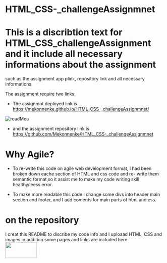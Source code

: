 # HTML_CSS-_challengeAssignmnet

# This is a discribtion text for HTML_CSS_challengeAssignment and it include all necessary informations about the assignment
   such as the assignment app plink,  repository link and all necessary informations.

   The assignment require two links: 
   
   * The assignmnt deployed link is https://mekonnenke.github.io/HTML_CSS-_challengeAssignmnet/
   
![readMea](https://user-images.githubusercontent.com/90818220/138577178-55d06d6d-24b8-4a08-88ff-c19d7c7f2042.jpg)

   * and the assignment repository link is https://github.com/Mekonnenke/HTML_CSS-_challengeAssignmnet
    

# Why  Agile?
 * To re-write this code on agile web development format, I had been broken down eache section of HTML and css code and re- write them semantic format,so it assist me to 
  make my code writing skill healthy/leess error. 

*  To make more readable this code I change some divs into header main section and footer,  and I add coments for main parts of html and css. 
# on the repository
 I creat this README to discribe my code info and I uploaad HTML, CSS and images
 in addition some pages and links are included here.  
<img src = "assets/images/readMe.jpg" width= "100" height= "50">


 

  
